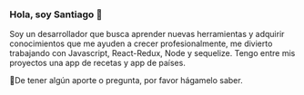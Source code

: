 ### Hola, soy Santiago 👋
Soy un desarrollador que busca aprender nuevas herramientas y adquirir conocimientos que me ayuden a crecer profesionalmente, me divierto trabajando con Javascript, React-Redux, Node y sequelize. Tengo entre mis proyectos una app de recetas y app de países.
 
💬De tener algún aporte o pregunta, por favor hágamelo saber.



<!--
**blueowl2794/blueowl2794** is a ✨ _special_ ✨ repository because its `README.md` (this file) appears on your GitHub profile.

Here are some ideas to get you started:

- 🔭 I’m currently working on ...
- 🌱 I’m currently learning ...
- 👯 I’m looking to collaborate on ...
- 🤔 I’m looking for help with ...
- 💬 Ask me about ...
- 📫 How to reach me: ...
- 😄 Pronouns: ...
- ⚡ Fun fact: ...
-->
